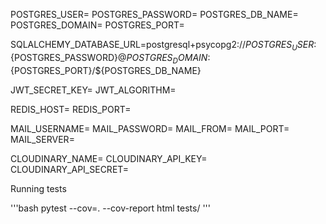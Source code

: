 POSTGRES_USER=
POSTGRES_PASSWORD=
POSTGRES_DB_NAME=
POSTGRES_DOMAIN=
POSTGRES_PORT=

SQLALCHEMY_DATABASE_URL=postgresql+psycopg2://${POSTGRES_USER}:${POSTGRES_PASSWORD}@${POSTGRES_DOMAIN}:${POSTGRES_PORT}/${POSTGRES_DB_NAME}

JWT_SECRET_KEY=
JWT_ALGORITHM=

REDIS_HOST=
REDIS_PORT=

MAIL_USERNAME=
MAIL_PASSWORD=
MAIL_FROM=
MAIL_PORT=
MAIL_SERVER=

CLOUDINARY_NAME=
CLOUDINARY_API_KEY=
CLOUDINARY_API_SECRET=


Running tests

'''bash
pytest --cov=. --cov-report html tests/
'''